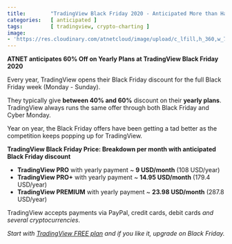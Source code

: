 ```yaml
---
title:        "TradingView Black Friday 2020 - Anticipated More than Half Price Off on Yearly Plans"
categories:   [ anticipated ]
tags:         [ tradingview, crypto-charting ]
image:
- 'https://res.cloudinary.com/atnetcloud/image/upload/c_lfill,h_360,w_700/v1588053657/atnet/altcoin-wallets/Screen_Shot_2020-04-28_at_12.57.04_kgpitv.jpg'
---
```


**ATNET anticipates 60% Off on Yearly Plans at TradingView Black Friday 2020**

Every year, TradingView opens their Black Friday discount for the full Black Friday week (Monday - Sunday).

They typically give **between 40% and 60%** discount on their **yearly plans**. TradingView always runs the same offer through both Black Friday and Cyber Monday.

Year on year, the Black Friday offers have been getting a tad better as the competition keeps popping up for TradingView.

**TradingView Black Friday Price: Breakdown per month with anticipated Black Friday discount**

* **TradingView PRO** with yearly payment ~ **9 USD/month** (108 USD/year)
* **TradingView PRO+** with yearly payment ~ **14.95 USD/month** (179.4 USD/year)
* **TradingView PREMIUM** with yearly payment ~ **23.98 USD/month** (287.8 USD/year)

TradingView accepts payments via PayPal, credit cards, debit cards _and several cryptocurrencies_.

<em>Start with <a href="http://bit.ly/at-tvd-eth" rel="nofollow">TradingView FREE plan</a> and if you like it, upgrade on Black Friday.</em>
